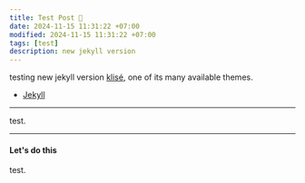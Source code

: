 ```yaml
---
title: Test Post 👶
date: 2024-11-15 11:31:22 +07:00
modified: 2024-11-15 11:31:22 +07:00
tags: [test]
description: new jekyll version 
---
```


testing new jekyll version [klisé](https://github.com/piharpi/klise), one of its many available themes.

- [Jekyll](https://jekyllrb.com/)

<hr>

test. 


<hr>

#### Let's do this

test.


